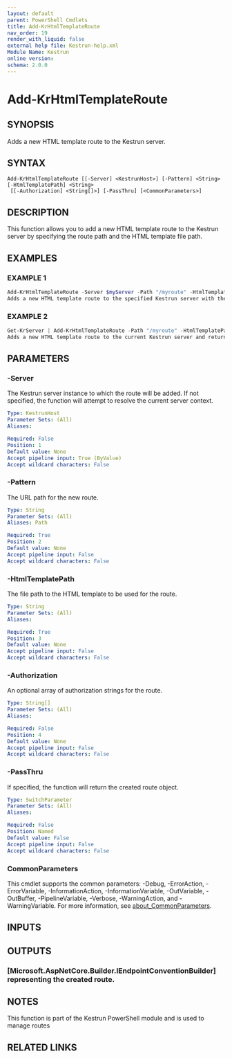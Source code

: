 ```yaml
---
layout: default
parent: PowerShell Cmdlets
title: Add-KrHtmlTemplateRoute
nav_order: 19
render_with_liquid: false
external help file: Kestrun-help.xml
Module Name: Kestrun
online version:
schema: 2.0.0
---
```


# Add-KrHtmlTemplateRoute

## SYNOPSIS
Adds a new HTML template route to the Kestrun server.

## SYNTAX

```
Add-KrHtmlTemplateRoute [[-Server] <KestrunHost>] [-Pattern] <String> [-HtmlTemplatePath] <String>
 [[-Authorization] <String[]>] [-PassThru] [<CommonParameters>]
```

## DESCRIPTION
This function allows you to add a new HTML template route to the Kestrun server by specifying the route path and the HTML template file path.

## EXAMPLES

### EXAMPLE 1
```powershell
Add-KrHtmlTemplateRoute -Server $myServer -Path "/myroute" -HtmlTemplatePath "C:\Templates\mytemplate.html"
Adds a new HTML template route to the specified Kestrun server with the given path and template file.
```

### EXAMPLE 2
```powershell
Get-KrServer | Add-KrHtmlTemplateRoute -Path "/myroute" -HtmlTemplatePath "C:\Templates\mytemplate.html" -PassThru
Adds a new HTML template route to the current Kestrun server and returns the route object
```

## PARAMETERS

### -Server
The Kestrun server instance to which the route will be added.
If not specified, the function will attempt to resolve the current server context.

```yaml
Type: KestrunHost
Parameter Sets: (All)
Aliases:

Required: False
Position: 1
Default value: None
Accept pipeline input: True (ByValue)
Accept wildcard characters: False
```

### -Pattern
The URL path for the new route.

```yaml
Type: String
Parameter Sets: (All)
Aliases: Path

Required: True
Position: 2
Default value: None
Accept pipeline input: False
Accept wildcard characters: False
```

### -HtmlTemplatePath
The file path to the HTML template to be used for the route.

```yaml
Type: String
Parameter Sets: (All)
Aliases:

Required: True
Position: 3
Default value: None
Accept pipeline input: False
Accept wildcard characters: False
```

### -Authorization
An optional array of authorization strings for the route.

```yaml
Type: String[]
Parameter Sets: (All)
Aliases:

Required: False
Position: 4
Default value: None
Accept pipeline input: False
Accept wildcard characters: False
```

### -PassThru
If specified, the function will return the created route object.

```yaml
Type: SwitchParameter
Parameter Sets: (All)
Aliases:

Required: False
Position: Named
Default value: False
Accept pipeline input: False
Accept wildcard characters: False
```

### CommonParameters
This cmdlet supports the common parameters: -Debug, -ErrorAction, -ErrorVariable, -InformationAction, -InformationVariable, -OutVariable, -OutBuffer, -PipelineVariable, -Verbose, -WarningAction, and -WarningVariable. For more information, see [about_CommonParameters](http://go.microsoft.com/fwlink/?LinkID=113216).

## INPUTS

## OUTPUTS

### [Microsoft.AspNetCore.Builder.IEndpointConventionBuilder] representing the created route.
## NOTES
This function is part of the Kestrun PowerShell module and is used to manage routes

## RELATED LINKS
